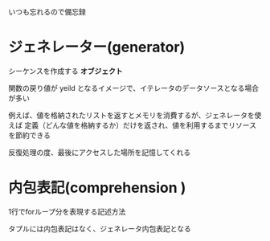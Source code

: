 いつも忘れるので備忘録

# ジェネレーター(generator)

シーケンスを作成する **オブジェクト**

関数の戻り値が yeild となるイメージで、イテレータのデータソースとなる場合が多い

例えば、値を格納されたリストを返すとメモリを消費するが、ジェネレータを使えば 定義（どんな値を格納するか）だけを返され、値を利用するまでリソースを節約できる

反復処理の度、最後にアクセスした場所を記憶してくれる

# 内包表記(comprehension )

1行でforループ分を表現する記述方法

タプルには内包表記はなく、ジェネレータ内包表記となる